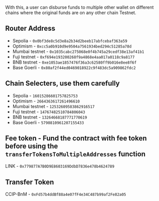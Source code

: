 With this, a user can disburse funds to multiple other wallet on different chains where the original funds are on any other chain Testnet.

## Router Address
- Sepolia - `0x0bf3de8c5d3e8a2b34d2beeb17abfcebaf363a59`
- Optimism - `0xcc5a0b910d9e9504a7561934bed294c51285a78d`
- Mumbai testnet - `0x1035cabc275068e0f4b745a29cedf38e13af41b1`
- Fuji testnet - `0xf694e193200268f9a4868e4aa017a0118c9a8177`
- BNB testnet - `0xe1053ae1857476f36a3c62580ff9b016e8ee8f6f`
- Base Goerli - `0x80af2f44ed0469018922c9f483dc5a909862fdc2`


## Chain Selecters, use them carefully

- Sepolia - `16015286601757825753`
- Optimism - `2664363617261496610`
- Mumbai testnet - `12532609583862916517`
- Fuji testnet - `14767482510784806043`
- BNB testnet - `13264668187771770619`
- Base Goerli - `5790810961207155433`


## Fee token - Fund the contract with fee token before using the `transferTokensToMultipleAddresses` function

LINK - `0x779877A7B0D9E8603169DdbD7836e478b4624789`

## Transfer Token

CCIP-BnM - `0xFd57b4ddBf88a4e07fF4e34C487b99af2Fe82a05`
